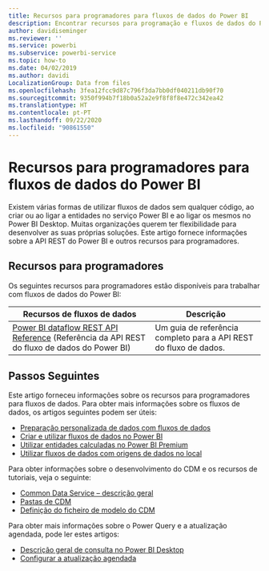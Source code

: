 ```yaml
---
title: Recursos para programadores para fluxos de dados do Power BI
description: Encontrar recursos para programação e fluxos de dados do Power BI
author: davidiseminger
ms.reviewer: ''
ms.service: powerbi
ms.subservice: powerbi-service
ms.topic: how-to
ms.date: 04/02/2019
ms.author: davidi
LocalizationGroup: Data from files
ms.openlocfilehash: 3fea12fcc9d87c796f3da7bb0df040211db90f70
ms.sourcegitcommit: 9350f994b7f18b0a52a2e9f8f8f8e472c342ea42
ms.translationtype: HT
ms.contentlocale: pt-PT
ms.lasthandoff: 09/22/2020
ms.locfileid: "90861550"
---
```

# <a name="developer-resources-for-power-bi-dataflows"></a>Recursos para programadores para fluxos de dados do Power BI

Existem várias formas de utilizar fluxos de dados sem qualquer código, ao criar ou ao ligar a entidades no serviço Power BI e ao ligar os mesmos no Power BI Desktop. Muitas organizações querem ter flexibilidade para desenvolver as suas próprias soluções. Este artigo fornece informações sobre a API REST do Power BI e outros recursos para programadores.


## <a name="developer-resources"></a>Recursos para programadores

Os seguintes recursos para programadores estão disponíveis para trabalhar com fluxos de dados do Power BI:


| Recursos de fluxos de dados | Descrição |
| --- | --- |
| [Power BI dataflow REST API Reference](/rest/api/power-bi/dataflows) (Referência da API REST do fluxo de dados do Power BI)    | Um guia de referência completo para a API REST do fluxo de dados.|


## <a name="next-steps"></a>Passos Seguintes

Este artigo forneceu informações sobre os recursos para programadores para fluxos de dados. Para obter mais informações sobre os fluxos de dados, os artigos seguintes podem ser úteis:

* [Preparação personalizada de dados com fluxos de dados](service-dataflows-overview.md)
* [Criar e utilizar fluxos de dados no Power BI](service-dataflows-create-use.md)
* [Utilizar entidades calculadas no Power BI Premium](service-dataflows-computed-entities-premium.md)
* [Utilizar fluxos de dados com origens de dados no local](service-dataflows-on-premises-gateways.md)

Para obter informações sobre o desenvolvimento do CDM e os recursos de tutoriais, veja o seguinte:
* [Common Data Service – descrição geral](/powerapps/common-data-model/overview)
* [Pastas de CDM](/common-data-model/data-lake)
* [Definição do ficheiro de modelo do CDM](/common-data-model/model-json)


Para obter mais informações sobre o Power Query e a atualização agendada, pode ler estes artigos:
* [Descrição geral de consulta no Power BI Desktop](desktop-query-overview.md)
* [Configurar a atualização agendada](../connect-data/refresh-scheduled-refresh.md)